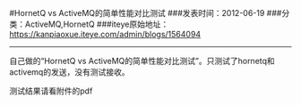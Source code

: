 #HornetQ vs ActiveMQ的简单性能对比测试
###发表时间：2012-06-19
###分类：ActiveMQ,HornetQ
###iteye原始地址：<a href="https://kanpiaoxue.iteye.com/admin/blogs/1564094" target="_blank">https://kanpiaoxue.iteye.com/admin/blogs/1564094</a>

---

<p>自己做的“HornetQ vs ActiveMQ的简单性能对比测试”。只测试了hornetq和activemq的发送，没有测试接收。</p>
<p>测试结果请看附件的pdf</p>